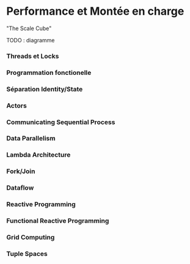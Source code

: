 # Performance et Montée en charge


"The Scale Cube"

TODO : diagramme

### Threads et Locks

### Programmation fonctionelle

### Séparation Identity/State

### Actors

### Communicating Sequential Process

### Data Parallelism

### Lambda Architecture

### Fork/Join

### Dataflow

### Reactive Programming

### Functional Reactive Programming

### Grid Computing

### Tuple Spaces

